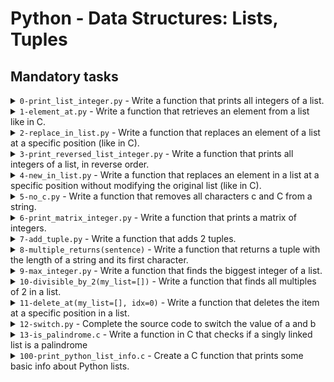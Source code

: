 # Python - Data Structures: Lists, Tuples

## Mandatory tasks

<details>
 <summary> <code>0-print_list_integer.py</code> - Write a function that prints all integers of a list.</summary>
 <ul>
  <li>Prototype: <code>def print_list_integer(my_list=[]):</code></li>
  <li>Format: one integer per line. See example</li>
  <li>You are not allowed to import any module</li>
  <li>You can assume that the list only contains integers</li>
  <li>You are not allowed to cast integers into strings</li>
  <li>You have to use <code>str.format()</code> to print integers</li>
 </ul>
</details>

<details>
 <summary> <code>1-element_at.py</code> - Write a function that retrieves an element from a list like in C.</summary>
 <ul>
  <li>Prototype: <code>def element_at(my_list, idx):</code></li>
  <li>If <code>idx</code> is negative, the function should return <code>None</code></li>
  <li>If <code>idx</code> is out of range (> number of elements in <code>my_list</code>), the function should return <code>None</code></li>
  <li>You are not allowed to import any module</li>
  <li>You are not allowed to use <code>try/except</code></li>
 </ul>
</details>

<details>
 <summary> <code>2-replace_in_list.py</code> - Write a function that replaces an element of a list at a specific position (like in C).</summary>
 <ul>
  <li>Prototype: <code>def replace_in_list(my_list, idx, element):</code></li>
  <li>If <code>idx</code> is negative, the function should not modify anything, and returns the original list</li>
  <li>If <code>idx</code> is out of range (> number of elements in <code>my_list</code>), the function should not modify anything, and returns the original list</li>
  <li>You are not allowed to import any module</li>
  <li>You are not allowed to use <code>try/except</code></li>
 </ul>
</details>


<details>
 <summary> <code>3-print_reversed_list_integer.py</code> - Write a function that prints all integers of a list, in reverse order.</summary>
 <ul>
  <li>Prototype: <code>def print_reversed_list_integer(my_list=[]):</code></li>
  <li>Format: one integer per line. See example</li>
  <li>You are not allowed to import any module</li>
  <li>You can assume that the list only contains integers</li>
  <li>You are not allowed to cast integers into strings</li>
  <li>You have to use <code>str.format()</code> to print integers</li>
 </ul>
</details>

<details>
 <summary> <code>4-new_in_list.py</code> - Write a function that replaces an element in a list at a specific position without modifying the original list (like in C).</summary>
 <ul>
  <li>Prototype: <code>def new_in_list(my_list, idx, element):</code></li>
  <li>If <code>idx</code> is negative, the function should return a copy of the original list</li>
  <li>If <code>idx</code> is out of range (> number of elements in <code>my_list</code>), the function should return a copy of the original list</li>
  <li>You are not allowed to import any module</li>
  <li>You are not allowed to use <code>try/except</code></li>
 </ul>
</details>


<details>
 <summary> <code>5-no_c.py</code> - Write a function that removes all characters c and C from a string.</summary>
 <ul>
  <li>Prototype: <code>def no_c(my_string):</code></li>
  <li>The function should return the new string</li>
  <li>You are not allowed to import any module</li>
  <li>You are not allowed to use <code>str.replace()</code></li>
 </ul>
</details>

<details>
 <summary> <code>6-print_matrix_integer.py</code> - Write a function that prints a matrix of integers.</summary>
 <ul>
  <li>Prototype: <code>def print_matrix_integer(matrix=[[]]):</code></li>
  <li>Format: see example</li>
  <li>You are not allowed to import any module</li>
  <li>You can assume that the list only contains integers</li>
  <li>You are not allowed to cast integers into strings</li>
  <li>You have to use <code>str.format()</code> to print integers</li>
 </ul>
</details>

<details>
 <summary> <code>7-add_tuple.py</code> - Write a function that adds 2 tuples.</summary>
 <ul>
  <li>Prototype: <code>def add_tuple(tuple_a=(), tuple_b=()):</code></li>
  <li>Returns a tuple with 2 integers:</li>
  <ul>
   <li>The first element should be the addition of the first element of each argument</li>
   <li>The second element should be the addition of the second element of each argument</li>
  </ul>
  <li>You are not allowed to import any module</li>
  <li>You can assume that the two tuples will only contain integers</li>
  <li>If a tuple is smaller than 2, use the value 0 for each missing integer</li>
  <li>If a tuple is bigger than 2, use only the first 2 integers</li>
 </ul>
</details>

<details>
 <summary> <code>8-multiple_returns(sentence)</code> - Write a function that returns a tuple with the length of a string and its first character.</summary>
 <ul>
  <li>If the sentence is empty, the first character should be equal to None</li>
  <li>You are not allowed to import any module</li>
 </ul>
</details>


<details>
 <summary> <code>9-max_integer.py</code> - Write a function that finds the biggest integer of a list.</summary>
 <ul>
  <li>If the list is empty, return None</li>
  <li>You can assume that the list only contains integers</li>
  <li>You are not allowed to import any module</li>
  <li>You are not allowed to use the builtin <code>max()</code></li>
 </ul>
</details>


<details>
 <summary> <code>10-divisible_by_2(my_list=[])</code> - Write a function that finds all multiples of 2 in a list.</summary>
 <ul>
  <li>Return a new list with True or False, depending on whether the integer at the same position in the original list is a multiple of 2</li>
  <li>The new list should have the same size as the original list</li>
  <li>You are not allowed to import any module</li>
 </ul>
</details>

<details>
 <summary> <code>11-delete_at(my_list=[], idx=0)</code> - Write a function that deletes the item at a specific position in a list.</summary>
 <ul>
  <li>If idx is negative or out of range, nothing changes (returns the same list)</li>
  <li>You are not allowed to use pop()</li>
  <li>You are not allowed to import any module</li>
 </ul>
</details>

<details>
 <summary> <code>12-switch.py</code> - Complete the source code to switch the value of a and b</summary>
 <ul>
  <li>You can find the source code <a href="https://github.com/alx-tools/0x03.py/blob/master/12-switch.py">here</a></li>
  <li>Your code should be inserted where the comment is (line 4)</li>
  <li>Your program should be exactly 5 lines long</li>
 </ul>
</details>

<details>
 <summary> <code>13-is_palindrome.c</code> - Write a function in C that checks if a singly linked list is a palindrome</summary>
 <ul>
  <li>Prototype: <code>int is_palindrome(listint_t **head);</code></li>
  <li>Return: <code>0</code> if it is not a palindrome, <code>1</code> if it is a palindrome</li>
  <li>An empty list is considered a palindrome</li>
 </ul>
</details>

<details>
 <summary> <code>100-print_python_list_info.c</code> - Create a C function that prints some basic info about Python lists.</summary>
 <ul>
  <li>Prototype: <code>void print_python_list_info(PyObject *p);</code></li>
  <li>Format: see example</li>
  <li>Python version: 3.4</li>
  <li>Your shared library will be compiled with this command line:</li>
   <pre>gcc -Wall -Werror -Wextra -pedantic -std=c99 -shared -Wl,-soname,PyList -o libPyList.so -fPIC -I/usr/include/python3.4 100-print_python_list_info.c</pre>
  <li>OS: Ubuntu 14.04 LTS</li>
  <li>Start by reading:</li>
   <ul>
    <li><a href="https://docs.python.org/3/c-api/list.html">listobject.h</a></li>
    <li><a href="https://docs.python.org/3/c-api/structures.html">object.h</a></li>
    <li><a href="https://docs.python.org/3/c-api/structures.html#common-object-structures">Common Object Structures</a></li>
    <li><a href="https://docs.python.org/3/c-api/list.html">List Objects</a></li>
   </ul>
 </ul>
</details>

